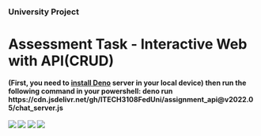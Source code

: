 <h3>University Project</h3>
<h1>Assessment Task - Interactive Web with API(CRUD)</h1>
<b>(First, you need to <a href="https://deno.land/">install Deno</a> server 
in your local device) then run the following command in your powershell: deno run https://cdn.jsdelivr.net/gh/ITECH3108FedUni/assignment_api@v2022.05/chat_server.js<b>
<br><br>

<img src="https://imgur.com/4UxosSa.png">
<img src="https://imgur.com/bfikcJS.png">
<img src="https://imgur.com/PbBs6Oh.png">
<img src="https://imgur.com/FKy1ved.png">
